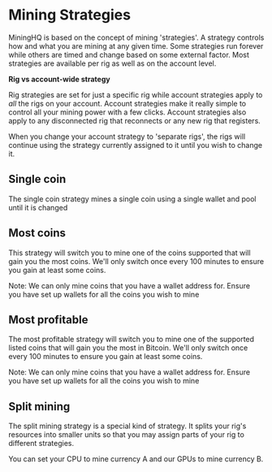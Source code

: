# Mining Strategies

MiningHQ is based on the concept of mining 'strategies'. A strategy controls how and what you are mining at any given time.
Some strategies run forever while others are timed and change based on some external factor. Most strategies are available 
per rig as well as on the account level.

**Rig vs account-wide strategy**

Rig strategies are set for just a specific rig while account strategies apply
to *all* the rigs on your account. Account strategies make it really simple to control
all your mining power with a few clicks. Account strategies also apply to any disconnected rig
that reconnects or any new rig that registers.

When you change your account strategy to 'separate rigs', the rigs will continue using the strategy 
currently assigned to it until you wish to change it.


## Single coin

The single coin strategy mines a single coin using a single wallet and pool until it is changed

## Most coins

This strategy will switch you to mine one of the coins supported that will gain you the most
coins. We'll only switch once every 100 minutes to ensure you gain at least some coins.

Note: We can only mine coins that you have a wallet address for. Ensure you have set up wallets for
all the coins you wish to mine


## Most profitable 

The most profitable strategy will switch you to mine one of the supported listed coins that will gain you the most
in Bitcoin. We'll only switch once every 100 minutes to ensure you gain at least some coins. 

Note: We can only mine coins that you have a wallet address for. Ensure you have set up wallets for
all the coins you wish to mine


## Split mining

The split mining strategy is a special kind of strategy. It splits your rig's resources into smaller units so that you
may assign parts of your rig to different strategies.

You can set your CPU to mine currency A and our GPUs to mine currency B.






